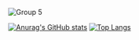 ![Group 5](https://github.com/Ranranruo/Ranranruo/assets/123725521/26656087-d943-4674-98c6-5dff83427c3c)

[![Anurag's GitHub stats](https://github-readme-stats.vercel.app/api?username=Ranranruo)](https://github.com/anuraghazra/github-readme-stats) [![Top Langs](https://github-readme-stats.vercel.app/api/top-langs/?username=Ranranruo&layout=compact)](https://github.com/anuraghazra/github-readme-stats)
